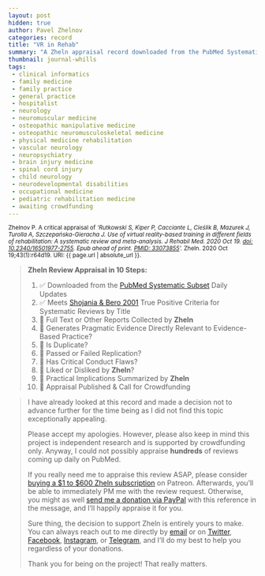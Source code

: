 ```yaml
---
layout: post
hidden: true
author: Pavel Zhelnov
categories: record
title: "VR in Rehab"
summary: "A Zheln appraisal record downloaded from the PubMed Systematic Subset daily updates."
thumbnail: journal-whills
tags:
 - clinical informatics
 - family medicine
 - family practice
 - general practice
 - hospitalist
 - neurology
 - neuromuscular medicine
 - osteopathic manipulative medicine
 - osteopathic neuromusculoskeletal medicine
 - physical medicine rehabilitation
 - vascular neurology
 - neuropsychiatry
 - brain injury medicine
 - spinal cord injury
 - child neurology
 - neurodevelopmental disabilities
 - occupational medicine
 - pediatric rehabilitation medicine
 - awaiting crowdfunding
---
```


<small id="citation">Zhelnov P. A critical appraisal of _‘Rutkowski S, Kiper P, Cacciante L, Cieślik B, Mazurek J, Turolla A, Szczepańska-Gieracha J. Use of virtual reality-based training in different fields of rehabilitation: A systematic review and meta-analysis. J Rehabil Med. 2020 Oct 19. [doi: 10.2340/16501977-2755](https://doi.org/10.2340/16501977-2755). Epub ahead of print. [PMID: 33073855](https://pubmed.gov/33073855)’._ Zheln. 2020 Oct 19;43(1):r64d19. URI: {{ page.url | absolute_url }}.</small>

> **Zheln Review Appraisal in 10 Steps:**
>
> 1. ✅ Downloaded from the [PubMed Systematic Subset](https://github.com/p1m-ortho/qs-global-ortho-search-queries/blob/global-sr-query/README.md) Daily Updates
> 2. ✅ Meets [Shojania & Bero 2001](https://www.researchgate.net/publication/11820967_Taking_Advantage_of_the_Explosion_of_Systematic_Reviews_An_Efficient_MEDLINE_Search_Strategy) True Positive Criteria for Systematic Reviews by Title
> 3. 🔄 Full Text or Other Reports Collected by **Zheln**
> 4. 🔄 Generates Pragmatic Evidence Directly Relevant to Evidence-Based Practice?
> 5. 🔄 Is Duplicate?
> 6. 🔄 Passed or Failed Replication?
> 7. 🔄 Has Critical Conduct Flaws?
> 8. 🔄 Liked or Disliked by **Zheln**?
> 9. 🔄 Practical Implications Summarized by **Zheln**
> 10. 🔄 Appraisal Published & Call for Crowdfunding

> I have already looked at this record and made a decision not to advance further for the time being as I did not find this topic exceptionally appealing.
>
> Please accept my apologies. However, please also keep in mind this project is independent research and is supported by crowdfunding only. Anyway, I could not possibly appraise **hundreds** of reviews coming up daily on PubMed.
> 
> If you really need me to appraise this review ASAP, please consider [buying a $1 to $600 Zheln subscription](https://patreon.com/zheln) on Patreon. Afterwards, you’ll be able to immediately PM me with the review request. Otherwise, you might as well [send me a donation via PayPal](https://paypal.me/pjelnov) with this reference in the message, and I’ll happily appraise it for you.
> 
> Sure thing, the decision to support Zheln is entirely yours to make. You can always reach out to me directly by [email](mailto:pavel@zheln.com) or on [Twitter](https://twitter.com/drzhelnov), [Facebook](https://facebook.com/drzhelnov), [Instagram](https://instagram.com/igzheln), or [Telegram](https://t.me/drzhelnov), and I’ll do my best to help you regardless of your donations.
> 
> Thank you for being on the project! That really matters.
